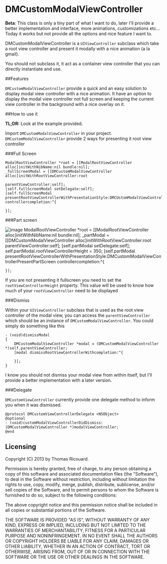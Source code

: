 DMCustomModalViewController
===========================
**Beta**: This class is only a tiny part of what I want to do, later I'll provide a better implementation and interface, more animations, customizations etc…
Today it works but not provide all the options and nice feature I want to.

DMCustomModalViewController is a  `UIViewController` subclass which take a root view controller and present it modally with a nice animation (a la gmail).

You should not subclass it, it act as a container view controller that you can directly instantiate and use. 

##Features

`DMCustomModalViewController` provide a quick and an easy solution to display modal view controller with a nice animation. It have an option to display the modal view controller not full screen and keeping the current view controller in the background with a nice overlay on it. 


##How to use it

**TL;DR:** Look at the example provided. 


Import `DMCustomModalViewController` in your project. 
`DMCustomModalViewController` provide 2 ways for presenting it root view controller

###Full Screen

	ModalRootViewController *root = [[ModalRootViewController alloc]initWithNibName:nil bundle:nil];
    _fullScreenModal = [[DMCustomModalViewController alloc]initWithRootViewController:root
                                                                                   parentViewController:self];
    [self.fullScreenModal setDelegate:self];
    [self.fullScreenModal presentRootViewControllerWithPresentationStyle:DMCUstomModalViewControllerPresentFullScreen controllercompletion:^{
        
    }];
    
###Part screen

![image](https://raw.github.com/Dimillian/DMCustomModalViewController/master/screen1.png)
    ModalRootViewController *root = [[ModalRootViewController alloc]initWithNibName:nil bundle:nil];
    _partModal = [[DMCustomModalViewController alloc]initWithRootViewController:root
                                                                                   parentViewController:self];
    [self.partModal setDelegate:self];
    self.partModal.rootViewControllerHeight = 350;
    [self.partModal presentRootViewControllerWithPresentationStyle:DMCustomModalViewControllerPresentPartScreen controllercompletion:^{
        
    }];
    
If you are not presenting it fullscreen you need to set the `rootViewControllerHeight` property. This value will be used to know how much of your `rootViewController` need to be displayed

###Dismiss

Within your `UIViewController` subclass that is used as the root view controller of the modal view, you can access the `parentViewController` which should be an instance of `DMCustomModalViewController`.
You could simply do something like this

	- (void)dismissModal
	{
    	DMCustomModalViewController *modal = (DMCustomModalViewController *)self.parentViewController;
    	[modal dismissRootViewControllerWithcompletion:^{
        
    	}];
	}
	
I know you should not dismiss your modal view from within itself, but I'll provide a better implementation with a later version. 

###Delegate

`DMCustomViewController` currently provide one delegate method to inform you when it was dismissed.

	@protocol DMCustomViewControllerDelegate <NSObject>
	@optional
	- (void)customModalViewControllerDidDismiss:(DMCustomModalViewController *)modalViewController;
	@end

## Licensing 
Copyright (C) 2013 by Thomas Ricouard. 

Permission is hereby granted, free of charge, to any person obtaining a copy
of this software and associated documentation files (the "Software"), to deal
in the Software without restriction, including without limitation the rights
to use, copy, modify, merge, publish, distribute, sublicense, and/or sell
copies of the Software, and to permit persons to whom the Software is
furnished to do so, subject to the following conditions:

The above copyright notice and this permission notice shall be included in
all copies or substantial portions of the Software.

THE SOFTWARE IS PROVIDED "AS IS", WITHOUT WARRANTY OF ANY KIND, EXPRESS OR
IMPLIED, INCLUDING BUT NOT LIMITED TO THE WARRANTIES OF MERCHANTABILITY,
FITNESS FOR A PARTICULAR PURPOSE AND NONINFRINGEMENT. IN NO EVENT SHALL THE
AUTHORS OR COPYRIGHT HOLDERS BE LIABLE FOR ANY CLAIM, DAMAGES OR OTHER
LIABILITY, WHETHER IN AN ACTION OF CONTRACT, TORT OR OTHERWISE, ARISING FROM,
OUT OF OR IN CONNECTION WITH THE SOFTWARE OR THE USE OR OTHER DEALINGS IN
THE SOFTWARE.




